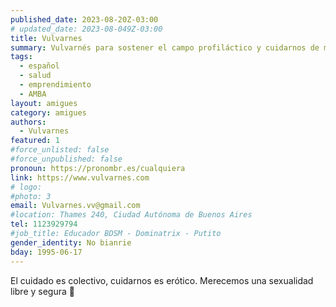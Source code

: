 ```yaml
---
published_date: 2023-08-20Z-03:00
# updated_date: 2023-08-049Z-03:00
title: Vulvarnes
summary: Vulvarnés para sostener el campo profiláctico y cuidarnos de manera segura y erótica 🖤
tags:
  - español
  - salud
  - emprendimiento
  - AMBA
layout: amigues
category: amigues
authors:
  - Vulvarnes
featured: 1
#force_unlisted: false
#force_unpublished: false
pronoun: https://pronombr.es/cualquiera
link: https://www.vulvarnes.com
# logo:
#photo: 3
email: Vulvarnes.vv@gmail.com
#location: Thames 240, Ciudad Autónoma de Buenos Aires
tel: 1123929794
#job_title: Educador BDSM - Dominatrix - Putito
gender_identity: No bianrie
bday: 1995-06-17
---
```


El cuidado es colectivo, cuidarnos es erótico. Merecemos una sexualidad libre y segura 🌈
